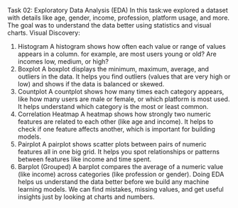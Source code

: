 Task 02: Exploratory Data Analysis (EDA)
In this task:we explored a dataset with details like age, gender, income, profession, platform usage, and more. The goal was to understand the data better using statistics and visual charts.
Visual Discovery:
1. Histogram
A histogram shows how often each value or range of values appears in a column.
 for example, are most users young or old? Are incomes low, medium, or high?
2. Boxplot
A boxplot displays the minimum, maximum, average, and outliers in the data.
It helps you find outliers (values that are very high or low) and shows if the data is balanced or skewed.
3. Countplot
A countplot shows how many times each category appears, like how many users are male or female, or which platform is most used.
It helps understand which category is the most or least common.
4. Correlation Heatmap
A heatmap shows how strongly two numeric features are related to each other (like age and income).
It helps to check if one feature affects another, which is important for building models.
5. Pairplot
A pairplot shows scatter plots between pairs of numeric features all in one big grid.
It helps you spot relationships or patterns between features like income and time spent.
6. Barplot (Grouped)
A barplot compares the average of a numeric value (like income) across categories (like profession or gender).
Doing EDA helps us understand the data better before we build any machine learning models. We can find mistakes, missing values, and get useful insights just by looking at charts and numbers.

